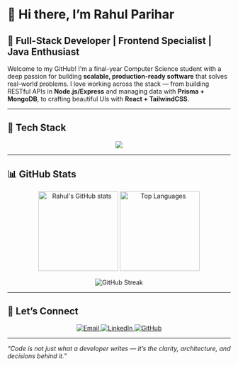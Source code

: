 # 👋 Hi there, I’m Rahul Parihar

## 🚀 Full-Stack Developer | Frontend Specialist | Java Enthusiast

Welcome to my GitHub! I'm a final-year Computer Science student with a deep passion for building **scalable, production-ready software** that solves real-world problems. I love working across the stack — from building RESTful APIs in **Node.js/Express** and managing data with **Prisma + MongoDB**, to crafting beautiful UIs with **React + TailwindCSS**.

---

## 🔧 Tech Stack

<p align="center">
  <a href="https://skillicons.dev">
    <img src="https://skillicons.dev/icons?i=java,javascript,python,cpp,mysql,nodejs,express,react,tailwind,mongodb,prisma,figma,netlify,render,jwt,git" />
  </a>
</p>

---

## 📊 GitHub Stats

<p align="center">
  <img src="https://github-readme-stats.vercel.app/api?username=Parihar-Dev&show_icons=true&theme=tokyonight" alt="Rahul's GitHub stats" height="180px"/>
  <img src="https://github-readme-stats.vercel.app/api/top-langs/?username=Parihar-Dev&layout=compact&theme=tokyonight" alt="Top Languages" height="180px"/>
</p>

<p align="center">
  <img src="https://github-readme-streak-stats.herokuapp.com?user=Parihar-Dev&theme=tokyonight&date_format=j%20M%5B%20Y%5D" alt="GitHub Streak"/>
</p>

---

## 🤝 Let’s Connect

<p align="center">
  <a href="mailto:pariharr0203@gmail.com">
    <img src="https://img.shields.io/badge/📧 Email-D14836?style=for-the-badge&logo=gmail&logoColor=white" alt="Email"/>
  </a>
  <a href="https://linkedin.com/in/rahulparihar0203/">
    <img src="https://img.shields.io/badge/💼 LinkedIn-0A66C2?style=for-the-badge&logo=linkedin&logoColor=white" alt="LinkedIn"/>
  </a>
  <a href="https://github.com/Parihar-Dev">
    <img src="https://img.shields.io/badge/💻 GitHub-181717?style=for-the-badge&logo=github&logoColor=white" alt="GitHub"/>
  </a>
</p>


---

_“Code is not just what a developer writes — it’s the clarity, architecture, and decisions behind it.”_
